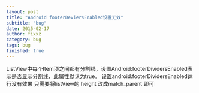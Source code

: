 ```yaml
---
layout: post
title: "Android footerDeviersEnabled设置无效"
subtitle: "bug"
date: 2015-02-17
author: fixxz
category: bug
tags: bug
finished: true
---
```


ListView中每个Item项之间都有分割线，设置Android:footerDividersEnabled表示是否显示分割线，此属性默认为true。
设置android:footerDividersEnabled运行没有效果
只需要将listView的 height  改成match_parent 即可
